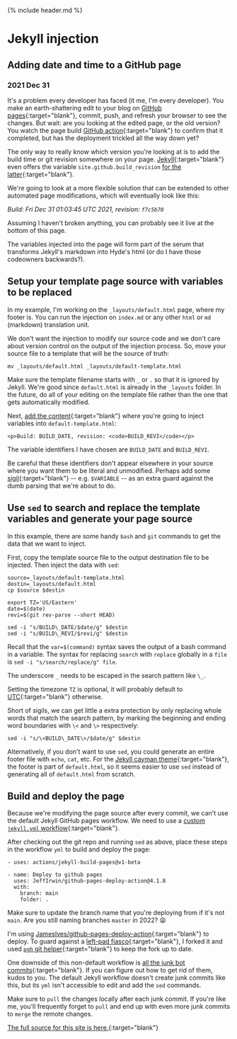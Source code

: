 
{% include header.md %}

<!-- # Injecting date and time into a GitHub page with Jekyll -->

# Jekyll injection

## Adding date and time to a GitHub page

### 2021 Dec 31

It's a problem every developer has faced (it me, I'm every developer).  You make an earth-shattering edit to your blog on [GitHub pages](https://pages.github.com/){:target="blank"}, commit, push, and refresh your browser to see the changes.  But wait: are you looking at the edited page, or the old version?  You watch the page build [GitHub action](https://github.com/features/actions){:target="blank"} to confirm that it completed, but has the deployment trickled all the way down yet?

The only way to really know which version you're looking at is to add the build time or git revision somewhere on your page.  [Jekyll](https://jekyllrb.com/){:target="blank"} even offers the variable `site.github.build_revision` [for the latter](https://github.com/jekyll/github-metadata/blob/master/docs/configuration.md){:target="blank"}.

We're going to look at a more flexible solution that can be extended to other automated page modifications, which will eventually look like this:

_Build: Fri Dec 31 01:03:45 UTC 2021, revision: `f7c5b70`_

Assuming I haven't broken anything, you can probably see it live at the bottom of this page.

The variables injected into the page will form part of the serum that transforms Jekyll's markdown into Hyde's html (or do I have those codeowners backwards?).

## Setup your template page source with variables to be replaced

In my example, I'm working on the `_layouts/default.html` page, where my footer is.  You can run the injection on `index.md` or any other `html` or `md` (markdown) translation unit.

We don't want the injection to modify our source code and we don't care about version control on the output of the injection process.  So, move your source file to a template that will be the source of truth:

    mv _layouts/default.html _layouts/default-template.html

Make sure the template filename starts with `_` or `.` so that it is ignored by Jekyll.  We're good since `default.html` is already in the `_layouts` folder.  In the future, do all of your editing on the template file rather than the one that gets automatically modified.

Next, [add the content](https://github.com/JeffIrwin/JeffIrwin.github.io/blob/89f0290/_layouts/default-template.html#L94){:target="blank"} where you're going to inject variables into `default-template.html`:

    <p>Build: BUILD_DATE, revision: <code>BUILD_REVI</code></p>

The variable identifiers I have chosen are `BUILD_DATE` and `BUILD_REVI`.

Be careful that these identifiers don't appear elsewhere in your source where you want them to be literal and unmodified.  Perhaps add some [sigil](https://en.wikipedia.org/wiki/Sigil_(computer_programming)){:target="blank"} -- e.g. `$VARIABLE` -- as an extra guard against the dumb parsing that we're about to do.

## Use `sed` to search and replace the template variables and generate your page source

In this example, there are some handy `bash` and `git` commands to get the data that we want to inject.

First, copy the template source file to the output destination file to be injected.  Then inject the data with `sed`:

    source=_layouts/default-template.html
    destin=_layouts/default.html
    cp $source $destin

    export TZ='US/Eastern'
    date=$(date)
    revi=$(git rev-parse --short HEAD)

    sed -i "s/BUILD\_DATE/$date/g" $destin
    sed -i "s/BUILD\_REVI/$revi/g" $destin

Recall that the `var=$(command)` syntax saves the output of a bash command in a variable.  The syntax for replacing `search` with `replace` globally in a `file` is `sed -i "s/search/replace/g" file`.

The underscore `_` needs to be escaped in the search pattern like `\_`.

Setting the timezone `TZ` is optional, it will probably default to [UTC](https://en.wikipedia.org/wiki/Coordinated_Universal_Time){:target="blank"} otherwise.

Short of sigils, we can get little a extra protection by only replacing whole words that match the search pattern, by marking the beginning and ending word boundaries with `\<` and `\>` respectively:

    sed -i "s/\<BUILD\_DATE\>/$date/g" $destin

Alternatively, if you don't want to use `sed`, you could generate an entire footer file with `echo`, `cat`, etc.  For the [Jekyll cayman theme](https://github.com/pages-themes/cayman){:target="blank"}, the footer is part of `default.html`, so it seems easier to use `sed` instead of generating all of `default.html` from scratch.

## Build and deploy the page

Because we're modifying the page source after every commit, we can't use the default Jekyll GitHub pages workflow.  We need to use a [custom `jekyll.yml` workflow](https://github.com/JeffIrwin/JeffIrwin.github.io/blob/89f0290/.github/workflows/jekyll.yml){:target="blank"}.

After checking out the git repo and running `sed` as above, place these steps in the workflow `yml` to build and deploy the page:

    - uses: actions/jekyll-build-pages@v1-beta

    - name: Deploy to github pages
      uses: JeffIrwin/github-pages-deploy-action@4.1.8
      with:
        branch: main
        folder: .

Make sure to update the branch name that you're deploying from if it's not `main`.  Are you still naming branches `master` in 2022?  😩

I'm using [JamesIves/github-pages-deploy-action](https://github.com/marketplace/actions/deploy-to-github-pages){:target="blank"} to deploy.  To guard against a [left-pad fiasco](https://qz.com/646467/how-one-programmer-broke-the-internet-by-deleting-a-tiny-piece-of-code/){:target="blank"}, I forked it and used [`pgh` git helper](https://github.com/JeffIrwin/pgh){:target="blank"} to keep the fork up to date.

One downside of this non-default workflow is [all the junk bot commits](https://github.com/JeffIrwin/JeffIrwin.github.io/commit/37ff434518929afd3a0fef486d16eab1b3eab1c7){:target="blank"}.  If you can figure out how to get rid of them, kudos to you.  The default Jekyll workflow doesn't create junk commits like this, but its `yml` isn't accessible to edit and add the `sed` commands.

Make sure to `pull` the changes locally after each junk commit.  If you're like me, you'll frequently forget to `pull` and end up with even more junk commits to `merge` the remote changes.

[The full source for this site is here.](https://github.com/JeffIrwin/JeffIrwin.github.io/tree/89f0290){:target="blank"}


